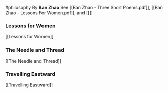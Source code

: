 #philosophy 
By **Ban Zhao**
See [[Ban Zhao - Three Short Poems.pdf]], [[Ban Zhao - Lessons For Women.pdf]], and [[]]

### Lessons for Women
[[Lessons for Women]]
### The Needle and Thread
[[The Needle and Thread]]
### Travelling Eastward
[[Travelling Eastward]]